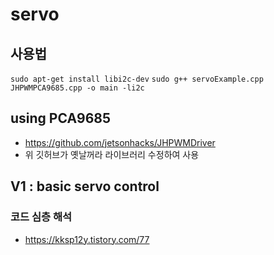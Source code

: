 # servo

## 사용법
`sudo apt-get install libi2c-dev`
`sudo g++ servoExample.cpp JHPWMPCA9685.cpp -o main -li2c`

## using PCA9685
- https://github.com/jetsonhacks/JHPWMDriver
- 위 깃허브가 옛날꺼라 라이브러리 수정하여 사용

## V1 : basic servo control
### 코드 심층 해석
- https://kksp12y.tistory.com/77 
